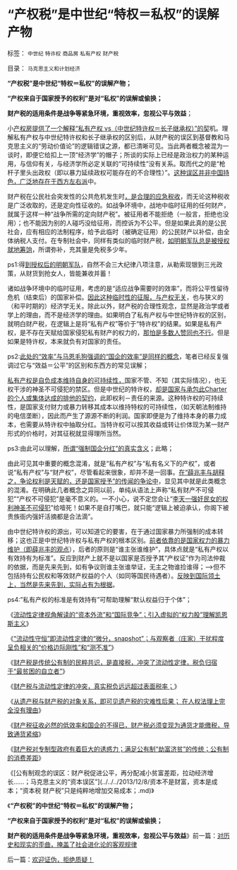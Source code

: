 # “产权税”是中世纪“特权＝私权”的误解产物

标签： `中世纪` `特许权` `商品房` `私有产权` `财产税` 

目录： `马克思主义和计划经济`

**“产权税”是中世纪“特权＝私权”的误解产物；**

**“产权来自于国家授予的权利”是对“私权”的误解或偷换；**

**财产税的适用条件是战争等紧急环境，重视效率，忽视公平与效益**；

小[产权房提供了一个解释“私有产权
vs（中世纪特许权＝长子继承权）”的契](../../../2013/11/25/小产权房是完整的私有产权,及“特权，物权，财产权，使用权，……”.md)机。理解私有产权与中世纪特许权和长子继承权的区别后，从财产税的误区到基督教和马克思主义的“劳动价值论”的逻辑错误之源，都已清晰可见。当此两者概念被混为一谈时，即便它给扣上一顶“经济学”的帽子；所谈的实际上已经是政治权力的某种运用，与信仰有关，与经济学所必定关联的“可持续性”没有关系。取而代之的是“枪杆子里头出政权（即以暴力延续政权可能存在的不合理性）”。[这种误区并非中国持色，广泛地存在于西方左右派](../../../2013/8/27/欧洲民主先哲的概念混乱，民主启蒙与极权主义的共同起源.md)中。

财产税在公民社会突发性的公共危机发生时[，是合理的应急税收](../../../2013/11/17/从遗产税继承自财产税的对象关系，先验遗产税的灾难性后果.md)，而无论这种税收是广泛收取的，还是定向性征收的。如战争环境中，战地中临时征用的任何财产，就属于这样一种“战争所需的定向财产税”。被征用者不能拒绝（一般言，拒绝也没用）；也不能因为别的人碰巧没给征用，而控诉为不公平。但是如果此真的是公民社会，应有相应的法制程序，给予此临时（被确定征用）的公民财产以补偿，由全体纳税人支付。在专制社会中，同样有类似的临时财产税，[如明朝军队总是被授权就地筹饷](../../../2013/2/10/明朝的组织部，宣传部，教育部，国企卫所.md)，所谓弥补，充其量是免税多少年。

ps1:得[到授权后的明朝军队](../../../2013/2/9/明朝的干部体制，职称，和反腐败机构.md)，自然不会三大纪律八项注意，从勒索现银到三光政策，从财货到抢女人，皆能兼收并蓄！

诸如战争环境中的临时征用，考虑的是“适应战争需要时的效率”，而将公平性留待危机（结束后）的国家补偿。[因此这种临时性的征服，与产权无关](../../../2013/1/4/灾害损失，危机成本，危机管理成本，经济学让政治哲学滚蛋.md)，也与狭义的（和平时期的）经济学无关。除此以外，财产税的合理性观念，显然是政治学或者学上的理由，而不是经济学的理由。如果明白了私有产权与中世纪特许权的区别，就明白财产税，在逻辑上是将“私有产权”等价于“特许权”的结果。如果是私有产权，是不存在天赋给国家侵犯私有财产的权力的，[那怕是多数人赞同也不行](../../../2012/11/27/资本主义就是逃离公有制传统的历史.md)。但是如果是特许权，本来就负有对国家的责任。

ps2:[此处的“效率”与马恩毛狗强调的“国企的效率”是同样的概念](../../../2011/10/18/“阶级斗争”是对平民生命财产的宣战令.md)，笔者已经反复强调过它与“效益＝公平”的区别和东西方的常见误解；

[私有产权是自负成本维持自身的可持续性，](../../../2012/3/2/Charter特权的道德责任和民企PrivteRight自负成本.md)国家不管、不知（其实际情况），也无权干涉的神圣不可侵犯的禁区。但是中世纪的特许权，[却是国家与承包此Charter的个人或集体达成的排他的契约](../../../2012/3/2/中世纪Charter等级社会的阶级死亡次序排定.md)，此即权利－责任的来源。这种特许权的可持续性，是国家支付财力或暴力转移其成本以维持特权的可持续性，（如天朝法制维持的电信垄断），因此而产生了源源不断的利润。国家即便是为了维持本身的暴力成本，也需要从特许权中抽取分红。当特许权可以按其收益或转让价体现为某一财产形式的价格时，对其征税就显得理所当然。

ps3:由此可以理解，[所谓“强制国企分红”的真实含义](../../../2013/11/20/强制分红＝民企死掉；国企强制分红＝永远垄断；及苏联模式.md)；此略；

由此可见其中重要的概念混淆，就是“私有产权”与“私有名义下的产权”，或者说“私有产权”与“财产权”，尽管看起来很象，却并不是一回事。[在“薛兆丰与胡释之，争论权利是天赋的，还是国家授予”的传闻的争论中](../../../2013/11/28/自&quot;权利，权力，特权&quot;的概念混乱谈及薛兆丰先.md)，显见其中就是此类概念的混淆。在明确此几者概念之异同以前，单纯从语法上声称“私有财产不可侵犯”“产权不可侵犯”是毫不意义的。一不小心，说不定您会让“[李天一强奸民女的权利神圣不可侵犯](../../../2013/9/10/谎言千遍！试图创设强奸权利的李天一集团.md)”给噎死！如果不是自打嘴巴，就只能“逻辑上被迫承认，你阁下被贵族衙内强奸活摘都是合法滴”。

由中世纪特许权的源出，可以知道它的要害，在于通过国家暴力所强制的成本转移；这也正是中世纪特许权与私有产权的根本区别。[前者依靠的是国家权力的暴力维护（即薛兆丰的观点](../../../2013/7/19/自由放任和政府监管的各自前提，兼谈薛兆丰与叶檀的共识.md)），后者的原则是“谁主张谁维护”，具体点就是“私有产权以有效持有为标准”。反应到财产上就不是以国家是否授予其“产权证”作为司法仲裁的依据，而是先来先到，如有争议则谁主张谁举证，无主之物谁捡谁得；——>但不包括持有公民权和等效财产权益的个人（如同等国民待遇者）。[反映到国际领土上，当然是先来先到，实际占有为根据](../../../2012/9/11/万一日本割让钓鱼岛，怎么办？.md)。

ps4:”私有产权的标准是有效持有”可帮助理解“默认权益归于个体”；

《[流动性定律视角解读的“资本外流”和“国际竞争”；引入虚拟的“权力股”理解凯恩斯主义](../../../2013/10/30/流动性定律解读“资本外流”和“国际竞争”，权力股的虚拟概念.md)》

《[“流动性守恒”即流动性定律的“微分，snapshot”；与观察者（庄家）干扰程度呈负相关的“价格边际刚性”和“测不准”](../../../2013/10/31/“流动性守恒”即流动性定律的“微分，snapshot”和股市的测不准.md)》

《[财产税是传统公有制的民粹共识，是直接税，冲突了流动性定律，税负归宿于“最贫困的自立者”](../../../2013/11/2/财产税不是直接税，冲突了流动性定律，税负归宿于“最贫困的自立者”.md)》

《[财产税与流动性定律的冲突，真实税负远远超过表面税率；](../../../2013/11/5/财产税与流动性定律的冲突，真实税负远远超过表面税率.md)》

《[从遗产税与财产税的对象关系，即可见遗产税的灾难性后果；
在人权法理上完全没有理由](../../../2013/11/17/从遗产税继承自财产税的对象关系，先验遗产税的灾难性后果.md)》

《[财产税征收必然的低效率和国企的不得已，财产税必须变现为通货才能缴税，导致通货紧缩](../../../2013/11/30/财产税的低效率和国企的不得已，及明朝的改革经验和改革红利；.md)》

《[财产税对专制型政府有着巨大的诱惑力；满足公有制“劫富济贫”的传统；公有制的消费差距](../../../2013/12/5/财产税对专制的诱惑力,满足“劫富济贫”的公有制传统.md)》

《[公有制观念的误区：财产税促进公平，再分配减小贫富差距，拉动经济增长……；马克思主义的“资本误区”](../../../2013/12/8/资本不是财富，资本是成本；“资本税 财产税”只是纯粹地增加交易成本；.md)》

《**“产权税”的中世纪“特权＝私权”的误解产物；**

**“产权来自于国家授予的权利”是对“私权”的误解或偷换；**

**财产税的适用条件是战争等紧急环境，重视效率，忽视公平与效益**》前一篇：[对历史和现实的歪曲，掩盖了社会进化论的客观规律](../../../2013/12/11/对历史和现实的歪曲，掩盖了社会进化论的客观规律.md)

后一篇：[欢迎证伪，拒绝质疑！](../../../2013/12/11/欢迎证伪，拒绝质疑！.md)